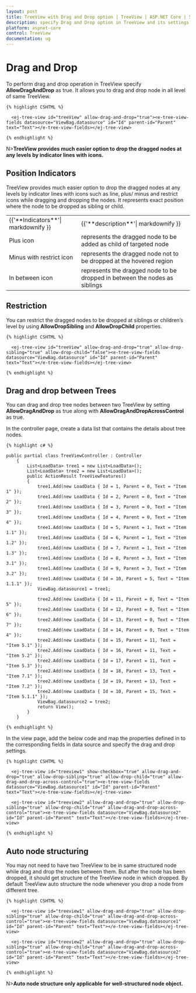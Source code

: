 ```yaml
---
layout: post
title: TreeView with Drag and Drop option | TreeView | ASP.NET Core | Syncfusion
description: specify Drag and Drop option in TreeView and its settings
platform: aspnet-core
control: TreeView
documentation: ug
---
```


# Drag and Drop

To perform drag and drop operation in TreeView specify **AllowDragAndDrop** as true. It allows you to drag and drop node in all level of same TreeView.
    
    {% highlight CSHTML %}
    
      <ej-tree-view id="treeView" allow-drag-and-drop="true"><e-tree-view-fields datasource="ViewBag.datasource" id="Id" parent-id="Parent" text="Text"></e-tree-view-fields></ej-tree-view>
   
    {% endhighlight %}

N>**TreeView provides much easier option to drop the dragged nodes at any levels by indicator lines with icons.**

## Position Indicators

TreeView provides much easier option to drop the dragged nodes at any levels by indicator lines with icons such as line, plus/ minus and restrict icons while dragging and dropping the nodes. It represents exact position where the node to be dropped as sibling or child.

<table>
<tr>
<td>
    {{'**Indicators**'| markdownify }}
</td>
<td>
    {{'**description**'| markdownify }}
</td>
</tr>
<tr>
<td>
Plus icon
</td>
<td>
represents the dragged node to be added as child of targeted node
</td>
</tr>
<tr>
<td>
Minus with restrict icon
</td>
<td>
represents the dragged node not to be dropped at the hovered region
</td>
</tr>
<tr>
<td>
In between icon
</td>
<td>
represents the dragged node to be dropped in between the nodes as siblings
</td>
</tr>
</table>

## Restriction

You can restrict the dragged nodes to be dropped at siblings or children’s level by using **AllowDropSibling** and **AllowDropChild** properties.
  
    {% highlight CSHTML %}
    
      <ej-tree-view id="treeView" allow-drag-and-drop="true" allow-drop-sibling="true" allow-drop-child="false"><e-tree-view-fields datasource="ViewBag.datasource" id="Id" parent-id="Parent" text="Text"></e-tree-view-fields></ej-tree-view>

    {% endhighlight %}
    
## Drag and drop between Trees

You can drag and drop tree nodes between two TreeView by setting **AllowDragAndDrop** as true along with **AllowDragAndDropAcrossControl** as true.

In the controller page, create a data list that contains the details about tree nodes.
    
    {% highlight c# %}
    
    public partial class TreeViewController : Controller
        {
            List<LoadData> tree1 = new List<LoadData>();
            List<LoadData> tree2 = new List<LoadData>();
            public ActionResult TreeViewFeatures()
            {
                tree1.Add(new LoadData { Id = 1, Parent = 0, Text = "Item 1" });
                tree1.Add(new LoadData { Id = 2, Parent = 0, Text = "Item 2" });
                tree1.Add(new LoadData { Id = 3, Parent = 0, Text = "Item 3" });
                tree1.Add(new LoadData { Id = 4, Parent = 0, Text = "Item 4" });
                tree1.Add(new LoadData { Id = 5, Parent = 1, Text = "Item 1.1" });
                tree1.Add(new LoadData { Id = 6, Parent = 1, Text = "Item 1.2" });
                tree1.Add(new LoadData { Id = 7, Parent = 1, Text = "Item 1.3" });
                tree1.Add(new LoadData { Id = 8, Parent = 3, Text = "Item 3.1" });
                tree1.Add(new LoadData { Id = 9, Parent = 3, Text = "Item 3.2" });
                tree1.Add(new LoadData { Id = 10, Parent = 5, Text = "Item 1.1.1" });
                ViewBag.datasource1 = tree1;
    
                tree2.Add(new LoadData { Id = 11, Parent = 0, Text = "Item 5" });
                tree2.Add(new LoadData { Id = 12, Parent = 0, Text = "Item 6" });
                tree2.Add(new LoadData { Id = 13, Parent = 0, Text = "Item 7" });
                tree2.Add(new LoadData { Id = 14, Parent = 0, Text = "Item 4" });
                tree2.Add(new LoadData { Id = 15, Parent = 11, Text = "Item 5.1" });
                tree2.Add(new LoadData { Id = 16, Parent = 11, Text = "Item 5.2" });
                tree2.Add(new LoadData { Id = 17, Parent = 11, Text = "Item 5.3" });
                tree2.Add(new LoadData { Id = 18, Parent = 13, Text = "Item 7.1" });
                tree2.Add(new LoadData { Id = 19, Parent = 13, Text = "Item 7.2" });
                tree2.Add(new LoadData { Id = 10, Parent = 15, Text = "Item 5.1.1" });
                ViewBag.datasource2 = tree2;
                return View();
            }
        }
        
    {% endhighlight %}       
    
In the view page, add the below code and map the properties defined in to the corresponding fields in data source and specify the drag and drop settings.
        
    {% highlight CSHTML %}
    
      <ej-tree-view id="treeview1" show-checkbox="true" allow-drag-and-drop="true" allow-drop-sibling="true" allow-drop-child="true" allow-drag-and-drop-across-control="true"><e-tree-view-fields datasource="ViewBag.datasource1" id="Id" parent-id="Parent" text="Text"></e-tree-view-fields></ej-tree-view>
    
      <ej-tree-view id="treeview2" allow-drag-and-drop="true" allow-drop-sibling="true" allow-drop-child="true" allow-drag-and-drop-across-control="true"><e-tree-view-fields datasource="ViewBag.datasource2" id="Id" parent-id="Parent" text="Text"></e-tree-view-fields></ej-tree-view>

    {% endhighlight %}

## Auto node structuring

You may not need to have two TreeView to be in same structured node while drag and drop the nodes between them. But after the node has been dropped, it should get structure of the TreeView node in which dropped. By default TreeView auto structure the node whenever you drop a node from different tree.      
    
    {% highlight CSHTML %}
         
      <ej-tree-view id="treeview1" allow-drag-and-drop="true" allow-drop-sibling="true" allow-drop-child="true" allow-drag-and-drop-across-control="true"><e-tree-view-fields datasource="ViewBag.datasource1" id="Id" parent-id="Parent" text="Text"></e-tree-view-fields></ej-tree-view>
    
      <ej-tree-view id="treeview2" allow-drag-and-drop="true" allow-drop-sibling="true" allow-drop-child="true" allow-drag-and-drop-across-control="true"><e-tree-view-fields datasource="ViewBag.datasource2" id="Id" parent-id="Parent" text="Text"></e-tree-view-fields></ej-tree-view>
    
    {% endhighlight %}    
    
N>**Auto node structure only applicable for well-structured node object.**